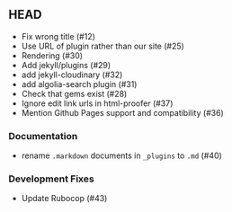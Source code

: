 ## HEAD

  * Fix wrong title (#12)
  * Use URL of plugin rather than our site (#25)
  * Rendering (#30)
  * Add jekyll/plugins (#29)
  * add jekyll-cloudinary (#32)
  * add algolia-search plugin (#31)
  * Check that gems exist (#28)
  * Ignore edit link urls in html-proofer (#37)
  * Mention Github Pages support and compatibility (#36)

### Documentation

  * rename `.markdown` documents in `_plugins` to `.md` (#40)

### Development Fixes

  * Update Rubocop (#43)
